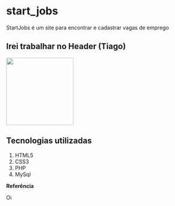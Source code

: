 # start_jobs
StartJobs é um site para encontrar e cadastrar vagas de emprego
## Irei trabalhar no Header (Tiago)


<img height="180em" src="https://github-readme-stats.vercel.app/api?username=alfabar&show_icons=true&hide_border=true&&count_private=true&include_all_commits=true" />

## Tecnologias utilizadas
1. HTML5
2. CSS3
3. PHP
4. MySql

**Referência**

Oi
